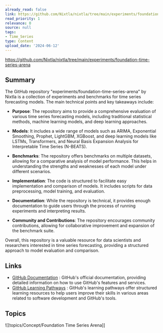```yaml
---
already_read: false
link: https://github.com/Nixtla/nixtla/tree/main/experiments/foundation-time-series-arena
read_priority: 1
relevance: 0
source: null
tags:
- Time_Series
type: Content
upload_date: '2024-06-12'
---
```


https://github.com/Nixtla/nixtla/tree/main/experiments/foundation-time-series-arena
## Summary

The GitHub repository "experiments/foundation-time-series-arena" by Nixtla is a collection of experiments and benchmarks for time series forecasting models. The main technical points and key takeaways include:

- **Purpose**: The repository aims to provide a comprehensive evaluation of various time series forecasting models, including traditional statistical methods, machine learning models, and deep learning approaches.

- **Models**: It includes a wide range of models such as ARIMA, Exponential Smoothing, Prophet, LightGBM, XGBoost, and deep learning models like LSTMs, Transformers, and Neural Basis Expansion Analysis for Interpretable Time Series (N-BEATS).

- **Benchmarks**: The repository offers benchmarks on multiple datasets, allowing for a comparative analysis of model performance. This helps in understanding the strengths and weaknesses of each model under different scenarios.

- **Implementation**: The code is structured to facilitate easy implementation and comparison of models. It includes scripts for data preprocessing, model training, and evaluation.

- **Documentation**: While the repository is technical, it provides enough documentation to guide users through the process of running experiments and interpreting results.

- **Community and Contributions**: The repository encourages community contributions, allowing for collaborative improvement and expansion of the benchmark suite.

Overall, this repository is a valuable resource for data scientists and researchers interested in time series forecasting, providing a structured approach to model evaluation and comparison.
## Links

- [GitHub Documentation](https://docs.github.com) : GitHub's official documentation, providing detailed information on how to use GitHub's features and services.
- [GitHub Learning Pathways](https://resources.github.com/learn/pathways) : GitHub's learning pathways offer structured learning resources to help users improve their skills in various areas related to software development and GitHub's tools.

## Topics

![[topics/Concept/Foundation Time Series Arena]]